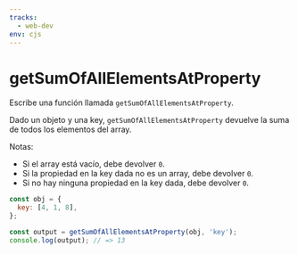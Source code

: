 ```yaml
---
tracks:
  - web-dev
env: cjs
---
```


# getSumOfAllElementsAtProperty

Escribe una función llamada `getSumOfAllElementsAtProperty`.

Dado un objeto y una key, `getSumOfAllElementsAtProperty` devuelve la suma de
todos los elementos del array.

Notas:

- Si el array está vacío, debe devolver `0`.
- Si la propiedad en la key dada no es un array, debe devolver `0`.
- Si no hay ninguna propiedad en la key dada, debe devolver `0`.

```js
const obj = {
  key: [4, 1, 8],
};

const output = getSumOfAllElementsAtProperty(obj, 'key');
console.log(output); // => 13
```

